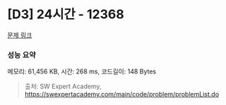# [D3] 24시간 - 12368 

[문제 링크](https://swexpertacademy.com/main/code/problem/problemDetail.do?contestProbId=AXsEBlLqedsDFARX) 

### 성능 요약

메모리: 61,456 KB, 시간: 268 ms, 코드길이: 148 Bytes



> 출처: SW Expert Academy, https://swexpertacademy.com/main/code/problem/problemList.do